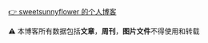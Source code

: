 [👉 sweetsunnyflower 的个人博客](https://sweetsunnyflower.space/)

 ⚠️ 本博客所有数据包括**文章**，**周刊**，**图片文件**不得使用和转载
